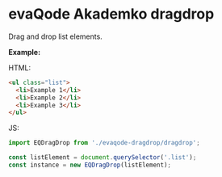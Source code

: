 #	evaQode Akademko dragdrop

Drag and drop list elements.

**Example:**

HTML:

```html
<ul class="list">
  <li>Example 1</li>
  <li>Example 2</li>
  <li>Example 3</li>
</ul>
```

JS:

```javascript
import EQDragDrop from './evaqode-dragdrop/dragdrop';

const listElement = document.querySelector('.list');
const instance = new EQDragDrop(listElement);
```

